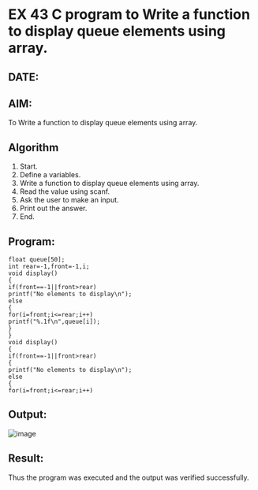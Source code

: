 # EX 43 C program to Write a function to display queue elements using array.
## DATE:
## AIM:
To Write a function to display queue elements using array.

## Algorithm
1. Start.
2. Define a variables.
3. Write a function to display queue elements using array.
4. Read the value using scanf.
5. Ask the user to make an input.
6. Print out the answer.
7. End.

## Program:
```
float queue[50];
int rear=-1,front=-1,i; 
void display()
{
if(front==-1||front>rear) 
printf("No elements to display\n"); 
else
{
for(i=front;i<=rear;i++) 
printf("%.1f\n",queue[i]);
}
}
void display()
{
if(front==-1||front>rear)
{
printf("No elements to display\n");
else
{
for(i=front;i<=rear;i++)
```
## Output:
![image](https://github.com/user-attachments/assets/862751dd-1004-4b13-a4a0-6e59fd90b07a)



## Result:
Thus the program was executed and the output was verified successfully.
